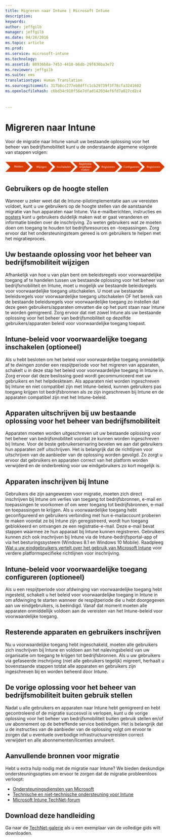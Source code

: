 ```yaml
---
title: Migreren naar Intune | Microsoft Intune
description: 
keywords: 
author: jeffgilb
manager: jeffgilb
ms.date: 04/28/2016
ms.topic: article
ms.prod: 
ms.service: microsoft-intune
ms.technology: 
ms.assetid: 88936b8a-7453-4410-b6db-29f636ba3e72
ms.reviewer: jeffgilb
ms.suite: ems
translationtype: Human Translation
ms.sourcegitcommit: 317b8cc277eb8dffc1cb29739f3f78cfa3241602
ms.openlocfilehash: c6bd34c910f56e7dfad142034ef6fd7a027cd2c4


---
```


# Migreren naar Intune


Voor de migratie naar Intune vanuit uw bestaande oplossing voor het beheer van bedrijfsmobiliteit kunt u de onderstaande algemene volgorde van stappen volgen:

![Migratiestappen voor Intune](./media/migrate-intune-steps.png)

## Gebruikers op de hoogte stellen

Wanneer u zeker weet dat de Intune-pilotimplementatie aan uw vereisten voldoet, kunt u uw gebruikers op de hoogte stellen van de aanstaande migratie van hun apparaten naar Intune. Via e-mailberichten, instructies en [posters](https://gallery.technet.microsoft.com/Intune-End-User-Enrollment-3a0c9b0c?WT.mc_id=Blog_Intune_General_PCIT) kunt u gebruikers duidelijk maken wat er gaat veranderen en informatie bieden over de inschrijving. Zo weten gebruikers wat ze moeten doen om toegang te houden tot bedrijfsresources en -toepassingen. Zorg ervoor dat het ondersteuningsteam gereed is om gebruikers te helpen met het migratieproces.

## Uw bestaande oplossing voor het beheer van bedrijfsmobiliteit wijzigen

Afhankelijk van hoe u van plan bent om beleidsregels voor voorwaardelijke toegang af te handelen tussen uw bestaande oplossing voor het beheer van bedrijfsmobiliteit en Intune, moet u mogelijk uw bestaande beleidsregels voor voorwaardelijke toegang uitschakelen. U moet uw bestaande beleidsregels voor voorwaardelijke toegang uitschakelen OF het bereik van de bestaande beleidsregels voor voorwaardelijke toegang zo instellen dat deze geen gebruikers/apparaten omvatten die op het punt staan naar Intune te worden gemigreerd.  Zorg ervoor dat niet zowel Intune als uw bestaande oplossing voor het beheer van bedrijfsmobiliteit op dezelfde gebruikers/apparaten beleid voor voorwaardelijke toegang toepast.

## Intune-beleid voor voorwaardelijke toegang inschakelen (optioneel)

Als u hebt besloten om het beleid voor voorwaardelijke toegang onmiddellijk af te dwingen zonder een respijtperiode voor het migreren van apparaten, schakelt u in deze stap het beleid voor voorwaardelijke toegang in Intune in.  Zorg ervoor dat deze beslissing goed wordt gecommuniceerd met uw gebruikers en het helpdeskteam.  Als apparaten niet worden ingeschreven bij Intune en niet compatibel zijn met Intune-beleid, kunnen gebruikers pas toegang krijgen tot bedrijfsbronnen als ze zijn ingeschreven bij Intune en de apparaten compatibel zijn met het Intune-beleid.

## Apparaten uitschrijven bij uw bestaande oplossing voor het beheer van bedrijfsmobiliteit

Apparaten moeten worden uitgeschreven uit uw bestaande oplossing voor het beheer van bedrijfsmobiliteit voordat ze kunnen worden ingeschreven bij Intune. Voor de beste gebruikerservaring bevelen we aan dat gebruikers hun apparaten zelf uitschrijven.  Het is belangrijk dat de richtlijnen voor uitschrijven van de aanbieder van de oplossing worden gevolgd. Zo zorgt u ervoor dat gebruikers en apparaten correct van het platform worden verwijderd en de onderbreking voor uw eindgebruikers zo kort mogelijk is.

## Apparaten inschrijven bij Intune

Gebruikers die zijn aangewezen voor migratie, moeten zich direct inschrijven bij Intune om verlies van toegang tot bedrijfsbronnen, e-mail en toepassingen te voorkomen of om weer toegang tot bedrijfsbronnen, e-mail en toepassingen te krijgen. Als u voorwaardelijke toegang hebt geconfigureerd en gebruikers verbinding met hun e-mailaccount proberen te maken voordat ze bij Intune zijn geregistreerd, wordt hun toegang geblokkeerd en ontvangen ze een registratie-e-mail. Deze e-mail bevat stappen waarmee ze hun apparaat bij Intune kunnen registreren.  Gebruikers kunnen zich ook inschrijven bij Intune via de Intune-bedrijfsportal-app of via het besturingssysteem (Windows 8.1 en Windows 10 Mobile). Raadpleeg [Wat u uw eindgebruikers vertelt over het gebruik van Microsoft Intune](what-to-tell-your-end-users-about-using-microsoft-intune.md) voor verdere platformspecifieke richtlijnen voor inschrijving.

## Intune-beleid voor voorwaardelijke toegang configureren (optioneel)

Als u een respijtperiode voor afdwinging van voorwaardelijke toegang hebt ingesteld, schakelt u het beleid voor voorwaardelijke toegang in Intune in om afdwinging te starten wanneer de respijtperiode die u hebt doorgegeven aan uw eindgebruikers, is beëindigd. Vanaf dat moment moeten alle apparaten onmiddellijk voldoen aan de vereisten van het Intune-beleid voor voorwaardelijke toegang.

## Resterende apparaten en gebruikers inschrijven

Nu u voorwaardelijke toegang hebt ingeschakeld, moeten alle gebruikers zich inschrijven bij Intune en voldoen aan het nalevingsbeleid van uw organisatie om toegang te krijgen tot bedrijfsbronnen. Als u uw gebruikers via gefaseerde inschrijving (niet alle gebruikers tegelijk) migreert, herhaalt u bovenstaande stappen totdat alle apparaten en gebruikers zijn ingeschreven bij en worden beheerd door Intune.

## De vorige oplossing voor het beheer van bedrijfsmobiliteit buiten gebruik stellen

Nadat u alle gebruikers en apparaten naar Intune hebt gemigreerd en hebt gecontroleerd of de migratie succesvol is verlopen, kunt u de vorige oplossing voor het beheer van bedrijfsmobiliteit buiten gebruik stellen en/of uw abonnement op de betreffende service beëindigen. Het is belangrijk dat u de instructies van de aanbieder van de oplossing volgt om ervoor te zorgen dat u eventuele overbodige infrastructuurvereisten correct verwijdert en alle abonnementen/licenties annuleert.

## Aanvullende bronnen voor migratie

Hebt u extra hulp nodig met de migratie naar Intune? We bieden deskundige ondersteuningsopties om ervoor te zorgen dat de migratie probleemloos verloopt:

<!--- - [Microsoft Intune Onboarding](/em/solutions/fasttrack-center-benefit-for-enterprise-mobility-suite-ems)--->
- [Ondersteuningsdiensten van Microsoft](https://www.microsoft.com/en-us/microsoftservices/default.aspx)
- [Technische en niet-technische ondersteuning voor Intune](/intune/troubleshoot/how-to-get-support-for-microsoft-intune)
- [Microsoft Intune TechNet-forum](https://social.technet.microsoft.com/Forums/en-US/home?forum=microsoftintuneprod)

## Download deze handleiding

Ga naar de [TechNet-galerie](https://gallery.technet.microsoft.com/Migrating-to-Intune-ea439387) als u een exemplaar van de volledige gids wilt downloaden.



<!--HONumber=Aug16_HO1-->


